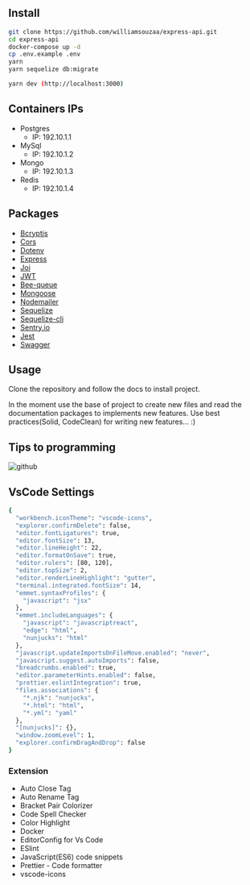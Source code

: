 ## Install

```sh
git clone https://github.com/williamsouzaa/express-api.git
cd express-api
docker-compose up -d
cp .env.example .env
yarn
yarn sequelize db:migrate

yarn dev (http://localhost:3000)
```

## Containers IPs

- Postgres
  - IP: 192.10.1.1
- MySql
  - IP: 192.10.1.2
- Mongo
  - IP: 192.10.1.3
- Redis
  - IP: 192.10.1.4

## Packages

- [Bcryptjs](https://github.com/dcodeIO/bcrypt.js)
- [Cors](https://expressjs.com/en/resources/middleware/cors.html#installation)
- [Dotenv](https://github.com/motdotla/dotenv)
- [Express](https://expressjs.com/)
- [Joi](https://github.com/hapijs/joi)
- [JWT](https://github.com/auth0/node-jsonwebtoken)
- [Bee-queue](https://github.com/bee-queue/bee-queue)
- [Mongoose](https://mongoosejs.com/)
- [Nodemailer](https://nodemailer.com/about/)
- [Sequelize](https://sequelize.org/master/)
- [Sequelize-cli](https://github.com/sequelize/cli)
- [Sentry.io](https://sentry.io/organizations/new/)
- [Jest](https://jestjs.io/)
- [Swagger](https://swagger.io/docs/specification/basic-structure/)

## Usage

Clone the repository and follow the docs to install project.

In the moment use the base of project to create new files and read the documentation packages to implements new features.
Use best practices(Solid, CodeClean) for writing new features... :)

## Tips to programming

![github](https://user-images.githubusercontent.com/34796888/62747962-2ba46700-ba2d-11e9-882e-2c0beedd1671.png)

## VsCode Settings

```sh
{
  "workbench.iconTheme": "vscode-icons",
  "explorer.confirmDelete": false,
  "editor.fontLigatures": true,
  "editor.fontSize": 13,
  "editor.lineHeight": 22,
  "editor.formatOnSave": true,
  "editor.rulers": [80, 120],
  "editor.topSize": 2,
  "editor.renderLineHighlight": "gutter",
  "terminal.integrated.fontSize": 14,
  "emmet.syntaxProfiles": {
    "javascript": "jsx"
  },
  "emmet.includeLanguages": {
    "javascript": "javascriptreact",
    "edge": "html",
    "nunjucks": "html"
  },
  "javascript.updateImportsOnFileMove.enabled": "never",
  "javascript.suggest.autoImports": false,
  "breadcrumbs.enabled": true,
  "editor.parameterHints.enabled": false,
  "prettier.eslintIntegration": true,
  "files.associations": {
    "*.njk": "nunjucks",
    "*.html": "html",
    "*.yml": "yaml"
  },
  "[nunjucks]": {},
  "window.zoomLevel": 1,
  "explorer.confirmDragAndDrop": false
}
```

### Extension

- Auto Close Tag
- Auto Rename Tag
- Bracket Pair Colorizer
- Code Spell Checker
- Color Highlight
- Docker
- EditorConfig for Vs Code
- ESlint
- JavaScript(ES6) code snippets
- Prettier - Code formatter
- vscode-icons
